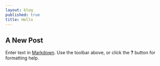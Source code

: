 ```yaml
---
layout: blog
published: true
title: Hello
---
```


## A New Post

Enter text in [Markdown](http://daringfireball.net/projects/markdown/). Use the toolbar above, or click the **?** button for formatting help.